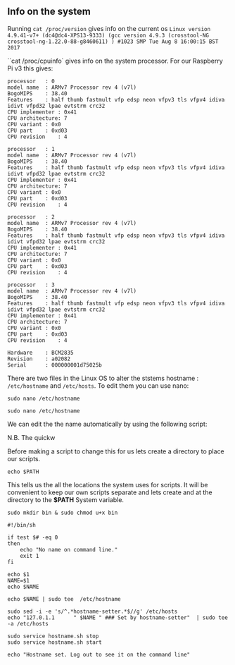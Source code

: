 
## Info on the system 
Running `cat /proc/version` gives info on the current os `Linux version 4.9.41-v7+ (dc4@dc4-XPS13-9333) (gcc version 4.9.3 (crosstool-NG crosstool-ng-1.22.0-88-g8460611) ) #1023 SMP Tue Aug 8 16:00:15 BST 2017`

``cat /proc/cpuinfo` gives info on the system processor. For our Raspberry Pi v3 this gives:

```
processor	: 0
model name	: ARMv7 Processor rev 4 (v7l)
BogoMIPS	: 38.40
Features	: half thumb fastmult vfp edsp neon vfpv3 tls vfpv4 idiva idivt vfpd32 lpae evtstrm crc32 
CPU implementer	: 0x41
CPU architecture: 7
CPU variant	: 0x0
CPU part	: 0xd03
CPU revision	: 4

processor	: 1
model name	: ARMv7 Processor rev 4 (v7l)
BogoMIPS	: 38.40
Features	: half thumb fastmult vfp edsp neon vfpv3 tls vfpv4 idiva idivt vfpd32 lpae evtstrm crc32 
CPU implementer	: 0x41
CPU architecture: 7
CPU variant	: 0x0
CPU part	: 0xd03
CPU revision	: 4

processor	: 2
model name	: ARMv7 Processor rev 4 (v7l)
BogoMIPS	: 38.40
Features	: half thumb fastmult vfp edsp neon vfpv3 tls vfpv4 idiva idivt vfpd32 lpae evtstrm crc32 
CPU implementer	: 0x41
CPU architecture: 7
CPU variant	: 0x0
CPU part	: 0xd03
CPU revision	: 4

processor	: 3
model name	: ARMv7 Processor rev 4 (v7l)
BogoMIPS	: 38.40
Features	: half thumb fastmult vfp edsp neon vfpv3 tls vfpv4 idiva idivt vfpd32 lpae evtstrm crc32 
CPU implementer	: 0x41
CPU architecture: 7
CPU variant	: 0x0
CPU part	: 0xd03
CPU revision	: 4

Hardware	: BCM2835
Revision	: a02082
Serial		: 000000001d75025b
```





There are two files in the Linux OS to alter the ststems hostname : `/etc/hostname` and `/etc/hosts`.  To edit them you can use nano:
```
sudo nano /etc/hostname
```
```
sudo nano /etc/hostname
```
We can edit the the name automatically by using the following script:

N.B. The quickw

Before making a script to change this for us lets create a directory to place our scripts.  

```
echo $PATH
```
This tells us the all the locations the system uses for scripts.  It will be convenient to keep our own scripts separate and lets create and at the directory to the **$PATH** System variable. 

```
sudo mkdir bin & sudo chmod u+x bin
```



```
#!/bin/sh

if test $# -eq 0
then
    echo "No name on command line."
    exit 1
fi

echo $1
NAME=$1
echo $NAME

echo $NAME | sudo tee  /etc/hostname

sudo sed -i -e 's/^.*hostname-setter.*$//g' /etc/hosts
echo "127.0.1.1      " $NAME " ### Set by hostname-setter"  | sudo tee -a /etc/hosts

sudo service hostname.sh stop
sudo service hostname.sh start

echo "Hostname set. Log out to see it on the command line"
```
